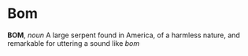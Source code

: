 # Bom

**BOM**, _noun_ A large serpent found in America, of a harmless nature, and remarkable for uttering a sound like _bom_